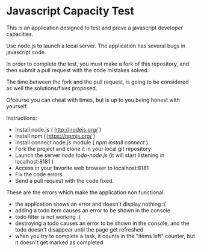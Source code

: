 # Javascript Capacity Test

This is an application designed to test and prove a javascript developer capacities.

Use node.js to launch a local server. The application has several bugs in javascript code.

In order to complete the test, you must make a fork of this repository, and then submit a pull request with the code mistakes solved.

The time between the fork and the pull request, is going to be considered as well the solutions/fixes proposed.

Ofcourse you can cheat with times, but is up to you being honest with yourself.

Instructions:

- Install node.js ( http://nodejs.org/ )
- Install npm ( https://npmjs.org/ )
- Install connect node.js module ( *npm install connect* )
- Fork the project and clone it in your local git repository
- Launch the server *node todo-node.js* (it will start listening in localhost:8181 )
- Access in your favorite web browser to localhost:8181
- Fix the code errors
- Send a pull request with the code fixed.


These are the errors which make the application non functional:
- the application shows an error and doesn't display nothing :(
- adding a todo item causes an error to be shown in the console
- todo filter is not working :(
- destroying a todo causes an error to be shown in the console, and the todo doesn't disappear until the page get refreshed
- when you try to complete a task, it counts in the "items left" counter, but it doesn't get marked as completed
